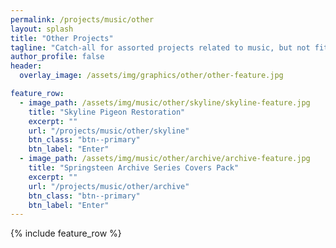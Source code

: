 ```yaml
---
permalink: /projects/music/other
layout: splash
title: "Other Projects"
tagline: "Catch-all for assorted projects related to music, but not fitting with the other categories"
author_profile: false
header:
  overlay_image: /assets/img/graphics/other/other-feature.jpg

feature_row:
  - image_path: /assets/img/music/other/skyline/skyline-feature.jpg
    title: "Skyline Pigeon Restoration"
    excerpt: ""
    url: "/projects/music/other/skyline"
    btn_class: "btn--primary"
    btn_label: "Enter"
  - image_path: /assets/img/music/other/archive/archive-feature.jpg
    title: "Springsteen Archive Series Covers Pack"
    excerpt: ""
    url: "/projects/music/other/archive"
    btn_class: "btn--primary"
    btn_label: "Enter"
---
```


{% include feature_row %}
